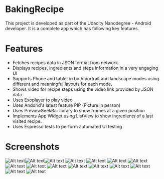 # BakingRecipe
This project is developed as part of the Udacity Nanodegree - Android developer. It is a complete app which has following key features.


# Features
- Fetches recipes data in JSON format from network
- Displays recipes, ingredients and steps information in a very engaging UI
- Supports Phone and tablet in both portrait and landscape modes using different and meaningful layouts for each mode.
- Shows video for recipe steps using the video link provided by JSON data 
- Uses Exoplayer to play video
- Uses Andorid's latest feature PIP (Picture in person)
- Uses PreviewSeekBar library to show frames at a given position 
- Implements App Widget using ListView to show ingredients of a last visited recipe.
- Uses Espresso tests to perform automated UI testing 

# Screenshots
![Alt text](/screenshots/Screenshot_1539262400.png?raw=true)![Alt text](/screenshots/Screenshot_1539262643.png?raw=true)![Alt text](/screenshots/Screenshot_1539262652.png?raw=true)
![Alt text](/screenshots/Screenshot_1539262659.png?raw=true)
![Alt text](/screenshots/Screenshot_1539262667.png?raw=true)
![Alt text](/screenshots/Screenshot_1539263396.png?raw=true)
![Alt text](/screenshots/Screenshot_1539263417.png?raw=true)
![Alt text](/screenshots/Screenshot_1539263421.png?raw=true)
![Alt text](/screenshots/Screenshot_1539263434.png?raw=true)
![Alt text](/screenshots/Screenshot_1539263467.png?raw=true)
![Alt text](/screenshots/Screenshot_1539262681.png?raw=true)
![Alt text](/screenshots/Screenshot_1539263475.png?raw=true)
![Alt text](/screenshots/Screenshot_1539263355.png?raw=true)
![Alt text](/screenshots/Screenshot_1539263486.png?raw=true)
![Alt text](/screenshots/Screenshot_1539263364.png?raw=true)
![Alt text](/screenshots/Screenshot_1539263519.png?raw=true)


